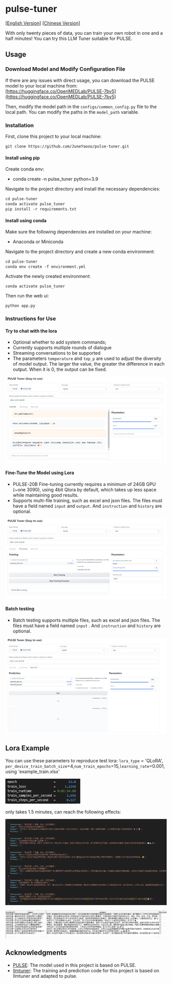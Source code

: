 # pulse-tuner


[[English Version](https://github.com/JuneYaooo/pulse-tuner/blob/main/README.md)]   [[Chinese Version](https://github.com/JuneYaooo/pulse-tuner/blob/main/README_zh.md)]

With only twenty pieces of data, you can train your own robot in one and a half minutes! You can try this LLM Tuner suitable for PULSE.

## Usage

### Download Model and Modify Configuration File

If there are any issues with direct usage, you can download the PULSE model to your local machine from: [https://huggingface.co/OpenMEDLab/PULSE-7bv5](https://huggingface.co/OpenMEDLab/PULSE-7bv5)

Then, modify the model path in the `configs/common_config.py` file to the local path. You can modify the paths in the `model_path` variable.

### Installation

First, clone this project to your local machine:

```
git clone https://github.com/JuneYaooo/pulse-tuner.git
```

#### Install using pip

Create conda env:

- conda create -n pulse_tuner python=3.9

Navigate to the project directory and install the necessary dependencies:

```
cd pulse-tuner
conda activate pulse_tuner
pip install -r requirements.txt
```

#### Install using conda

Make sure the following dependencies are installed on your machine:

- Anaconda or Miniconda

Navigate to the project directory and create a new conda environment:

```
cd pulse-tuner
conda env create -f environment.yml
```

Activate the newly created environment:

```
conda activate pulse_tuner
```

Then run the web ui:

```
python app.py
```

### Instructions for Use

#### Try to chat with the lora

- Optional whether to add system commands;
- Currently supports multiple rounds of dialogue
- Streaming conversations to be supported
- The parameters `temperature` and `top_p` are used to adjust the diversity of model output. The larger the value, the greater the difference in each output. When it is 0, the output can be fixed.

![Chat](figures/chat.png)

#### Fine-Tune the Model using Lora

- PULSE-20B Fine-tuning currently requires a minimum of 24GB GPU (~one 3090), using 4bit Qlora by default, which takes up less space while maintaining good results.
- Supports multi-file training, such as excel and json files. The files must have a field named `input` and `output`. And `instruction` and `history` are optional.

![Lora Fine-Tuning](figures/finetune.png)


#### Batch testing

- Batch testing supports multiple files, such as excel and json files. The files must have a field named `input` . And `instruction` and `history` are optional.

![Batch Test](figures/batch_test.png)


## Lora Example
You can use these parameters to reproduce test lora: `lora_type` = 'QLoRA', `per_device_train_batch_size`=4,`num_train_epochs`=15,`learning_rate`=0.001, using 'example_train.xlsx'

![Demo Lora Training](figures/train_res_demo.png)

only takes 1.5 minutes, can reach the following effects:

![example_output1](figures/example_output1.png)

![example_output2](figures/example_output2.png)


## Acknowledgments

- [PULSE](https://github.com/openmedlab/PULSE): The model used in this project is based on PULSE.
- [llmtuner](https://github.com/hiyouga/LLaMA-Factory): The training and prediction code for this project is based on llmtuner and adapted to pulse.